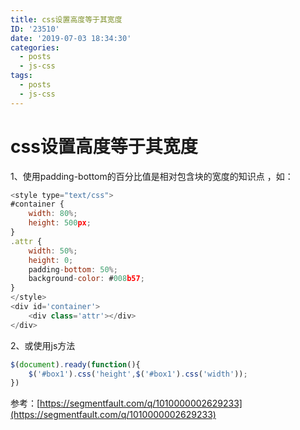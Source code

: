 ```yaml
---
title: css设置高度等于其宽度
ID: '23510'
date: '2019-07-03 18:34:30'
categories:
  - posts
  - js-css
tags:
  - posts
  - js-css
---
```


# css设置高度等于其宽度

1、使用padding-bottom的百分比值是相对包含块的宽度的知识点 ，如：

``` js 
<style type="text/css">
#container {
    width: 80%;
    height: 500px;
}
.attr {
    width: 50%;
    height: 0;
    padding-bottom: 50%;
    background-color: #008b57;
}
</style>
<div id='container'>
    <div class='attr'></div>
</div>
```

2、或使用js方法

``` js 
$(document).ready(function(){
    $('#box1').css('height',$('#box1').css('width'));
})
```

参考：[https://segmentfault.com/q/1010000002629233](https://segmentfault.com/q/1010000002629233)
 
 
 
 
 
 
 
 
 
 
 
 
 
 
 
 
 
 
 
 
